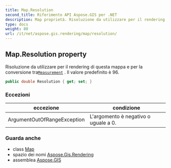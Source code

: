 ```yaml
---
title: Map.Resolution
second_title: Riferimento API Aspose.GIS per .NET
description: Map proprietà. Risoluzione da utilizzare per il rendering di questa mappa e per la conversione traMeasurement . Il valore predefinito è 96.
type: docs
weight: 80
url: /it/net/aspose.gis.rendering/map/resolution/
---
```

## Map.Resolution property

Risoluzione da utilizzare per il rendering di questa mappa e per la conversione tra[`Measurement`](../../measurement/) . Il valore predefinito è 96.

```csharp
public double Resolution { get; set; }
```

### Eccezioni

| eccezione | condizione |
| --- | --- |
| ArgumentOutOfRangeException | L'argomento è negativo o uguale a 0. |

### Guarda anche

* class [Map](../)
* spazio dei nomi [Aspose.Gis.Rendering](../../map/)
* assemblea [Aspose.GIS](../../../)


